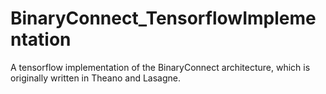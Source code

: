 # BinaryConnect_TensorflowImplementation

A tensorflow implementation of the BinaryConnect architecture, which is originally written in Theano and Lasagne.
